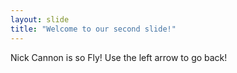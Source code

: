 ```yaml
---
layout: slide
title: "Welcome to our second slide!"
---
```

Nick Cannon is so Fly!
Use the left arrow to go back!
